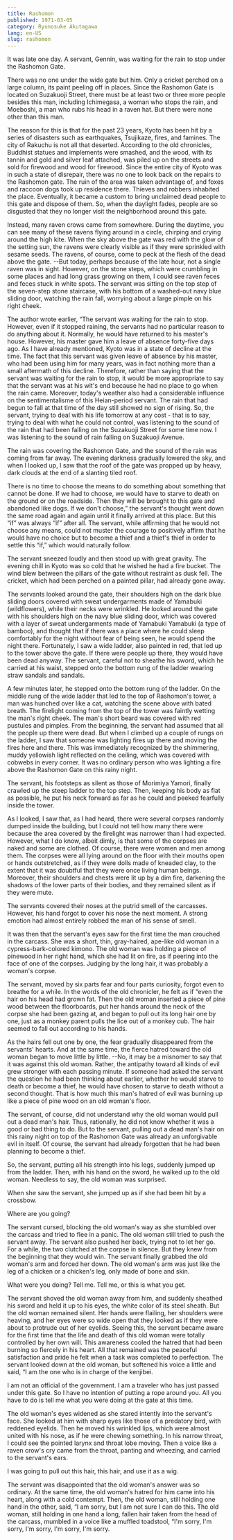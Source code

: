 ```yaml
---
title: Rashomon
published: 1971-03-05
category: Ryunosuke Akutagawa
lang: en-US
slug: rashomon
---
```


It was late one day. A servant, Gennin, was waiting for the rain to stop under the Rashomon Gate.

There was no one under the wide gate but him. Only a cricket perched on a large column, its paint peeling off in places. Since the Rashomon Gate is located on Suzakuoji Street, there must be at least two or three more people besides this man, including Ichimegasa, a woman who stops the rain, and Moeboshi, a man who rubs his head in a raven hat. But there were none other than this man.

The reason for this is that for the past 23 years, Kyoto has been hit by a series of disasters such as earthquakes, Tsujikaze, fires, and famines. The city of Rakuchu is not all that deserted. According to the old chronicles, Buddhist statues and implements were smashed, and the wood, with its tannin and gold and silver leaf attached, was piled up on the streets and sold for firewood and wood for firewood. Since the entire city of Kyoto was in such a state of disrepair, there was no one to look back on the repairs to the Rashomon gate. The ruin of the area was taken advantage of, and foxes and raccoon dogs took up residence there. Thieves and robbers inhabited the place. Eventually, it became a custom to bring unclaimed dead people to this gate and dispose of them. So, when the daylight fades, people are so disgusted that they no longer visit the neighborhood around this gate.

Instead, many raven crows came from somewhere. During the daytime, you can see many of these ravens flying around in a circle, chirping and crying around the high kite. When the sky above the gate was red with the glow of the setting sun, the ravens were clearly visible as if they were sprinkled with sesame seeds. The ravens, of course, come to peck at the flesh of the dead above the gate. --But today, perhaps because of the late hour, not a single raven was in sight. However, on the stone steps, which were crumbling in some places and had long grass growing on them, I could see raven feces and feces stuck in white spots. The servant was sitting on the top step of the seven-step stone staircase, with his bottom of a washed-out navy blue sliding door, watching the rain fall, worrying about a large pimple on his right cheek.

The author wrote earlier, “The servant was waiting for the rain to stop. However, even if it stopped raining, the servants had no particular reason to do anything about it. Normally, he would have returned to his master's house. However, his master gave him a leave of absence forty-five days ago. As I have already mentioned, Kyoto was in a state of decline at the time. The fact that this servant was given leave of absence by his master, who had been using him for many years, was in fact nothing more than a small aftermath of this decline. Therefore, rather than saying that the servant was waiting for the rain to stop, it would be more appropriate to say that the servant was at his wit's end because he had no place to go when the rain came. Moreover, today's weather also had a considerable influence on the sentimentalisme of this Heian-period servant. The rain that had begun to fall at that time of the day still showed no sign of rising. So, the servant, trying to deal with his life tomorrow at any cost - that is to say, trying to deal with what he could not control, was listening to the sound of the rain that had been falling on the Suzakuoji Street for some time now. I was listening to the sound of rain falling on Suzakuoji Avenue.

The rain was covering the Rashomon Gate, and the sound of the rain was coming from far away. The evening darkness gradually lowered the sky, and when I looked up, I saw that the roof of the gate was propped up by heavy, dark clouds at the end of a slanting tiled roof.

There is no time to choose the means to do something about something that cannot be done. If we had to choose, we would have to starve to death on the ground or on the roadside. Then they will be brought to this gate and abandoned like dogs. If we don't choose,” the servant's thought went down the same road again and again until it finally arrived at this place. But this “if” was always “if” after all. The servant, while affirming that he would not choose any means, could not muster the courage to positively affirm that he would have no choice but to become a thief and a thief's thief in order to settle this “if,” which would naturally follow.

The servant sneezed loudly and then stood up with great gravity. The evening chill in Kyoto was so cold that he wished he had a fire bucket. The wind blew between the pillars of the gate without restraint as dusk fell. The cricket, which had been perched on a painted pillar, had already gone away.

The servants looked around the gate, their shoulders high on the dark blue sliding doors covered with sweat undergarments made of Yamabuki (wildflowers), while their necks were wrinkled. He looked around the gate with his shoulders high on the navy blue sliding door, which was covered with a layer of sweat undergarments made of Yamabuki Yamabuki (a type of bamboo), and thought that if there was a place where he could sleep comfortably for the night without fear of being seen, he would spend the night there. Fortunately, I saw a wide ladder, also painted in red, that led up to the tower above the gate. If there were people up there, they would have been dead anyway. The servant, careful not to sheathe his sword, which he carried at his waist, stepped onto the bottom rung of the ladder wearing straw sandals and sandals.

A few minutes later, he stepped onto the bottom rung of the ladder. On the middle rung of the wide ladder that led to the top of Rashomon's tower, a man was hunched over like a cat, watching the scene above with bated breath. The firelight coming from the top of the tower was faintly wetting the man's right cheek. The man's short beard was covered with red pustules and pimples. From the beginning, the servant had assumed that all the people up there were dead. But when I climbed up a couple of rungs on the ladder, I saw that someone was lighting fires up there and moving the fires here and there. This was immediately recognized by the shimmering, muddy yellowish light reflected on the ceiling, which was covered with cobwebs in every corner. It was no ordinary person who was lighting a fire above the Rashomon Gate on this rainy night.

The servant, his footsteps as silent as those of Morimiya Yamori, finally crawled up the steep ladder to the top step. Then, keeping his body as flat as possible, he put his neck forward as far as he could and peeked fearfully inside the tower.

As I looked, I saw that, as I had heard, there were several corpses randomly dumped inside the building, but I could not tell how many there were because the area covered by the firelight was narrower than I had expected. However, what I do know, albeit dimly, is that some of the corpses are naked and some are clothed. Of course, there were women and men among them. The corpses were all lying around on the floor with their mouths open or hands outstretched, as if they were dolls made of kneaded clay, to the extent that it was doubtful that they were once living human beings. Moreover, their shoulders and chests were lit up by a dim fire, darkening the shadows of the lower parts of their bodies, and they remained silent as if they were mute.

The servants covered their noses at the putrid smell of the carcasses. However, his hand forgot to cover his nose the next moment. A strong emotion had almost entirely robbed the man of his sense of smell.

It was then that the servant's eyes saw for the first time the man crouched in the carcass. She was a short, thin, gray-haired, ape-like old woman in a cypress-bark-colored kimono. The old woman was holding a piece of pinewood in her right hand, which she had lit on fire, as if peering into the face of one of the corpses. Judging by the long hair, it was probably a woman's corpse.

The servant, moved by six parts fear and four parts curiosity, forgot even to breathe for a while. In the words of the old chronicler, he felt as if “even the hair on his head had grown fat. Then the old woman inserted a piece of pine wood between the floorboards, put her hands around the neck of the corpse she had been gazing at, and began to pull out its long hair one by one, just as a monkey parent pulls the lice out of a monkey cub. The hair seemed to fall out according to his hands.

As the hairs fell out one by one, the fear gradually disappeared from the servants' hearts. And at the same time, the fierce hatred toward the old woman began to move little by little. --No, it may be a misnomer to say that it was against this old woman. Rather, the antipathy toward all kinds of evil grew stronger with each passing minute. If someone had asked the servant the question he had been thinking about earlier, whether he would starve to death or become a thief, he would have chosen to starve to death without a second thought. That is how much this man's hatred of evil was burning up like a piece of pine wood on an old woman's floor.

The servant, of course, did not understand why the old woman would pull out a dead man's hair. Thus, rationally, he did not know whether it was a good or bad thing to do. But to the servant, pulling out a dead man's hair on this rainy night on top of the Rashomon Gate was already an unforgivable evil in itself. Of course, the servant had already forgotten that he had been planning to become a thief.

So, the servant, putting all his strength into his legs, suddenly jumped up from the ladder. Then, with his hand on the sword, he walked up to the old woman. Needless to say, the old woman was surprised.

When she saw the servant, she jumped up as if she had been hit by a crossbow.

Where are you going?

The servant cursed, blocking the old woman's way as she stumbled over the carcass and tried to flee in a panic. The old woman still tried to push the servant away. The servant also pushed her back, trying not to let her go. For a while, the two clutched at the corpse in silence. But they knew from the beginning that they would win. The servant finally grabbed the old woman's arm and forced her down. The old woman's arm was just like the leg of a chicken or a chicken's leg, only made of bone and skin.

What were you doing? Tell me. Tell me, or this is what you get.

The servant shoved the old woman away from him, and suddenly sheathed his sword and held it up to his eyes, the white color of its steel sheath. But the old woman remained silent. Her hands were flailing, her shoulders were heaving, and her eyes were so wide open that they looked as if they were about to protrude out of her eyelids. Seeing this, the servant became aware for the first time that the life and death of this old woman were totally controlled by her own will. This awareness cooled the hatred that had been burning so fiercely in his heart. All that remained was the peaceful satisfaction and pride he felt when a task was completed to perfection. The servant looked down at the old woman, but softened his voice a little and said, “I am the one who is in charge of the kenjibei.

I am not an official of the government. I am a traveler who has just passed under this gate. So I have no intention of putting a rope around you. All you have to do is tell me what you were doing at the gate at this time.

The old woman's eyes widened as she stared intently into the servant's face. She looked at him with sharp eyes like those of a predatory bird, with reddened eyelids. Then he moved his wrinkled lips, which were almost united with his nose, as if he were chewing something. In his narrow throat, I could see the pointed larynx and throat lobe moving. Then a voice like a raven crow's cry came from the throat, panting and wheezing, and carried to the servant's ears.

I was going to pull out this hair, this hair, and use it as a wig.

The servant was disappointed that the old woman's answer was so ordinary. At the same time, the old woman's hatred for him came into his heart, along with a cold contempt. Then, the old woman, still holding one hand in the other, said, “I am sorry, but I am not sure I can do this. The old woman, still holding in one hand a long, fallen hair taken from the head of the carcass, mumbled in a voice like a muffled toadstool, “I'm sorry, I'm sorry, I'm sorry, I'm sorry, I'm sorry.
